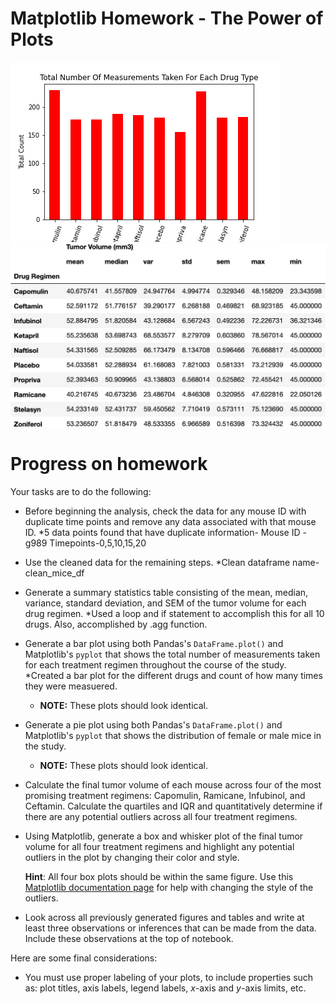 # Matplotlib Homework - The Power of Plots

![Image of Mouse count all Timepoints Grouped by Drug Name](Pymaceuticals/Images/Drug_Sample_Count.png)
![Statistics DataFrame for Cleaned Data](Pymaceuticals/Images/clean_final_df.png)

# Progress on homework

Your tasks are to do the following:

* Before beginning the analysis, check the data for any mouse ID with duplicate time points and remove any data associated with that mouse ID.
  *5 data points found that have duplicate information- Mouse ID -g989 Timepoints-0,5,10,15,20
 
* Use the cleaned data for the remaining steps.
  *Clean dataframe name- clean_mice_df
 
* Generate a summary statistics table consisting of the mean, median, variance, standard deviation, and SEM of the tumor volume for each drug regimen.
  *Used a loop and if statement to accomplish this for all 10 drugs.  Also, accomplished by .agg function.

* Generate a bar plot using both Pandas's `DataFrame.plot()` and Matplotlib's `pyplot` that shows the total number of measurements taken for each treatment regimen throughout the course of the study.
  *Created a bar plot for the different drugs and count of how many times they were measuered.

  * **NOTE:** These plots should look identical.

* Generate a pie plot using both Pandas's `DataFrame.plot()` and Matplotlib's `pyplot` that shows the distribution of female or male mice in the study.

  * **NOTE:** These plots should look identical.

* Calculate the final tumor volume of each mouse across four of the most promising treatment regimens: Capomulin, Ramicane, Infubinol, and Ceftamin. Calculate the quartiles and IQR and quantitatively determine if there are any potential outliers across all four treatment regimens.

* Using Matplotlib, generate a box and whisker plot of the final tumor volume for all four treatment regimens and highlight any potential outliers in the plot by changing their color and style.

  **Hint**: All four box plots should be within the same figure. Use this [Matplotlib documentation page](https://matplotlib.org/gallery/pyplots/boxplot_demo_pyplot.html#sphx-glr-gallery-pyplots-boxplot-demo-pyplot-py) for help with changing the style of the outliers.

* Look across all previously generated figures and tables and write at least three observations or inferences that can be made from the data. Include these observations at the top of notebook.

Here are some final considerations:

* You must use proper labeling of your plots, to include properties such as: plot titles, axis labels, legend labels, _x_-axis and _y_-axis limits, etc.



